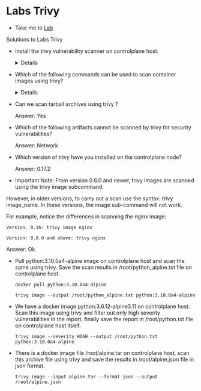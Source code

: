 # Labs Trivy
  - Take me to [Lab](https://kodekloud.com/courses/1378608/lectures/31704758)

Solutions to Labs Trivy

  - Install the trivy vulnerability scanner on controlplane host.

      <details>

        ```
        apt-get  update
        apt-get install -y wget apt-transport-https gnupg lsb-release
        wget -qO - https://aquasecurity.github.io/trivy-repo/deb/public.key | sudo apt-key add -
        echo deb https://aquasecurity.github.io/trivy-repo/deb $(lsb_release -sc) main | sudo tee -a /etc/apt/sources.list.d/trivy.list

        #Update Repo and Install trivy
        apt-get update
        apt-get install trivy -y
        ```
      </details>


  - Which of the following commands can be used to scan container images using trivy?

    <details>

      ```
        trivy image <image-name>
      ```
    </details>


  - Can we scan tarball archives using trivy ?

      Answer: Yes

  - Which of the following artifacts cannot be scanned by trivy for security vulnerabilities?

    Answer: Network

  - Which version of trivy have you installed on the controlplane node?

    Answer: 0.17.2

  - Important Note: From version 0.8.0 and newer, trivy images are scanned using the trivy image subcommand.

  However, in older versions, to carry out a scan use the syntax: trivy image_name. In these versions, the image sub-command will not work.

  For example, notice the differences in scanning the nginx image:

    Version. 0.16: trivy image nginx

    Version: 0.8.0 and above: trivy nginx

  Answer: Ok


  - Pull python:3.10.0a4-alpine image on controlplane host and scan the same using trivy. Save the scan results in /root/python_alpine.txt file on controlplane host.

        docker pull python:3.10.0a4-alpine

        trivy image --output /root/python_alpine.txt python:3.10.0a4-alpine

  - We have a docker image python:3.6.12-alpine3.11 on controlplane host. Scan this image using trivy and filter out only high severity vulnerabilities in the report, finally save the report in /root/python.txt file on controlplane host itself.

        trivy image --severity HIGH --output /root/python.txt python:3.10.0a4-alpine


  - There is a docker image file /root/alpine.tar on controlplane host, scan this archive file using trivy and save the results in /root/alpine.json file in json format.

        trivy image --input alpine.tar --format json --output /root/alpine.json

